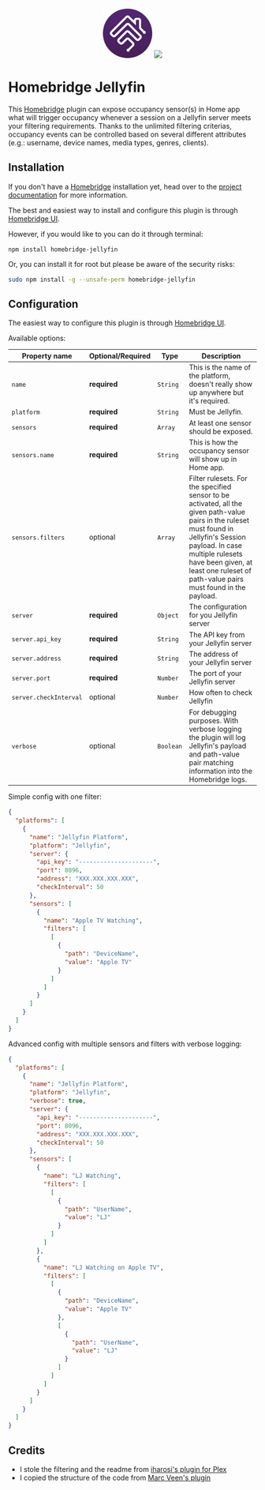 <p align="center" verticalAlign="middle">
<img src="https://github.com/homebridge/branding/raw/master/logos/homebridge-color-round.png" width="100">
<img src="https://raw.githubusercontent.com/jellyfin/jellyfin-ux/master/branding/SVG/icon-transparent.svg" width="100">
</p>

# Homebridge Jellyfin

This [Homebridge](https://github.com/homebridge/homebridge) plugin can expose occupancy sensor(s) in Home app what will trigger occupancy
whenever a session on a Jellyfin server meets your filtering requirements. Thanks to the unlimited filtering criterias, occupancy events
can be controlled based on several different attributes (e.g.: username, device names, media types, genres, clients).

## Installation

If you don't have a [Homebridge](https://github.com/homebridge/homebridge) installation yet, head over to the [project documentation](https://github.com/homebridge/homebridge) for
more information.

The best and easiest way to install and configure this plugin is through
[Homebridge UI](https://github.com/oznu/homebridge-config-ui-x).

However, if you would like to you can do it through terminal:

```
npm install homebridge-jellyfin
```

Or, you can install it for root but please be aware of the security risks:

```sh
sudo npm install -g --unsafe-perm homebridge-jellyfin
```

## Configuration

The easiest way to configure this plugin is through [Homebridge UI](https://github.com/oznu/homebridge-config-ui-x).

Available options:

| Property name          | Optional/Required | Type      | Description                                                                                                                                                                                                                                                       |
| ---------------------- | ----------------- | --------- | ----------------------------------------------------------------------------------------------------------------------------------------------------------------------------------------------------------------------------------------------------------------- |
| `name`                 | **required**      | `String`  | This is the name of the platform, doesn't really show up anywhere but it's required.                                                                                                                                                                              |
| `platform`             | **required**      | `String`  | Must be Jellyfin.                                                                                                                                                                                                                                                 |
| `sensors`              | **required**      | `Array`   | At least one sensor should be exposed.                                                                                                                                                                                                                            |
| `sensors.name`         | **required**      | `String`  | This is how the occupancy sensor will show up in Home app.                                                                                                                                                                                                        |
| `sensors.filters`      | optional          | `Array`   | Filter rulesets. For the specified sensor to be activated, all the given path-value pairs in the ruleset must found in Jellyfin's Session payload. In case multiple rulesets have been given, at least one ruleset of path-value pairs must found in the payload. |
| `server`               | **required**      | `Object`  | The configuration for you Jellyfin server                                                                                                                                                                                                                         |
| `server.api_key`       | **required**      | `String`  | The API key from your Jellyfin server                                                                                                                                                                                                                             |
| `server.address`       | **required**      | `String`  | The address of your Jellyfin server                                                                                                                                                                                                                               |
| `server.port`          | **required**      | `Number`  | The port of your Jellyfin server                                                                                                                                                                                                                                  |
| `server.checkInterval` | optional          | `Number`  | How often to check Jellyfin                                                                                                                                                                                                                                       |
| `verbose`              | optional          | `Boolean` | For debugging purposes. With verbose logging the plugin will log Jellyfin's payload and path-value pair matching information into the Homebridge logs.                                                                                                            |

Simple config with one filter:

```json
{
  "platforms": [
    {
      "name": "Jellyfin Platform",
      "platform": "Jellyfin",
      "server": {
        "api_key": "---------------------",
        "port": 8096,
        "address": "XXX.XXX.XXX.XXX",
        "checkInterval": 50
      },
      "sensors": [
        {
          "name": "Apple TV Watching",
          "filters": [
            [
              {
                "path": "DeviceName",
                "value": "Apple TV"
              }
            ]
          ]
        }
      ]
    }
  ]
}
```

Advanced config with multiple sensors and filters with verbose logging:

```json
{
  "platforms": [
    {
      "name": "Jellyfin Platform",
      "platform": "Jellyfin",
      "verbose": true,
      "server": {
        "api_key": "---------------------",
        "port": 8096,
        "address": "XXX.XXX.XXX.XXX",
        "checkInterval": 50
      },
      "sensors": [
        {
          "name": "LJ Watching",
          "filters": [
            [
              {
                "path": "UserName",
                "value": "LJ"
              }
            ]
          ]
        },
        {
          "name": "LJ Watching on Apple TV",
          "filters": [
            [
              {
                "path": "DeviceName",
                "value": "Apple TV"
              },
              [
                {
                  "path": "UserName",
                  "value": "LJ"
                }
              ]
            ]
          ]
        }
      ]
    }
  ]
}
```

## Credits

- I stole the filtering and the readme from [iharosi's plugin for Plex](https://github.com/iharosi/homebridge-plex-webhooks)
- I copied the structure of the code from [Marc Veen's plugin](https://github.com/marcveens/homebridge-website-change-check)
